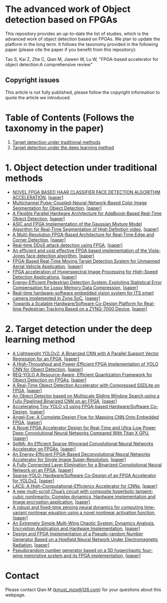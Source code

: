 # The advanced work of Object detection based on FPGAs

This repository provides an up-to-date the list of studies, which is the advanced work of object detection based on FPGAs. We plan to update the platform in the long term. It follows the taxonomy provided in the following paper (please cite the paper if you benefit from this repository):

Tao S, Kai Z, Zhe C, Qian M, Jiawen W, Lu W, "FPGA-based accelerator for object detection:A comprehensive review"

## Copyright issues
This article is not fully published, please follow the copyright information to quote the article we introduced.

# Table of Contents (Follows the taxonomy in the paper)

1. [Target detection under traditional methods](#1-target-detection-under-traditional-methods)
2. [Target detection under the deep learning method](#2-target-detection-under-the-deep-learning-method)

# 1. Object detection under traditional methods

- [NOVEL FPGA BASED HAAR CLASSIFIER FACE DETECTION ALGORITHM ACCELERATION](https://github.com/vivian13maker/FPGA-based-accelerator-for-object-detection-A-comprehensive-review/blob/main/NOVEL%20FPGA%20BASED%20HAAR%20CLASSIFIER%20FACE%20DETECTION%20ALGORITHM%20ACCELERATION.md#novel-fpga-based-haar-classifier-face-detection-algorithm-acceleration), [[paper]](https://www.researchgate.net/profile/Shih-Lien-Lu/publication/4375375_Novel_FPGA_based_Haar_classifier_face_detection_algorithm_acceleration/links/0fcfd50933e992036b000000/Novel-FPGA-based-Haar-classifier-face-detection-algorithm-acceleration.pdf?origin=publication_detail)
- [Multichannel Pulse-Coupled-Neural-Network-Based Color Image Segmentation for Object Detection](https://github.com/vivian13maker/FPGA-based-accelerator-for-object-detection-A-comprehensive-review/blob/main/Multichannel%20Pulse-Coupled-Neural-Network-Based%20Color%20Image%20Segmentation%20for%20Object%20Detection.md#multichannel-pulse-coupled-neural-network-based-color-image-segmentation-for-object-detection), [[paper]](https://ieeexplore.ieee.org/stamp/stamp.jsp?tp=&arnumber=5991960)
- [A Flexible Parallel Hardware Architecture for AdaBoost-Based Real-Time Object Detection](https://github.com/vivian13maker/FPGA-based-accelerator-for-object-detection-A-comprehensive-review/blob/main/A%20Flexible%20Parallel%20Hardware%20Architecture%20for%20AdaBoost-Based%20Real-Time%20Object%20Detection.md#a-flexible-parallel-hardware-architecture-for-adaboost-based-real-time-object-detection), [[paper]](http://islab.soe.uoguelph.ca/sareibi/TEACHING_dr/ENG6530_RCS_html_dr/outline_W2017/docs/PAPER_REVIEW_dr/2014_dr/GRAD_dr/FPGA_Object_Detection.pdf)
- [ASIC and FPGA Implementation of the Gaussian Mixture Model Algorithm for Real-Time Segmentation of High Definition video](https://github.com/vivian13maker/FPGA-based-accelerator-for-object-detection-A-comprehensive-review/blob/main/ASIC%20and%20FPGA%20Implementation%20of%20the%20Gaussian%20Mixture%20Model%20Algorithm%20for%20Real-Time%20Segmentation%20of%20High%20Definition%20video.md#asic-and-fpga-implementation-of-the-gaussian-mixture-model-algorithm-for-real-time-segmentation-of-high-definition-video), [[paper]](https://ieeexplore.ieee.org/stamp/stamp.jsp?tp=&arnumber=6481463)
- [A Multi-Resolution FPGA-Based Architecture for Real-Time Edge and Corner Detection](https://github.com/vivian13maker/FPGA-based-accelerator-for-object-detection-A-comprehensive-review/blob/main/A%20Multi-Resolution%20FPGA-Based%20Architecture%20for%20Real-Time%20Edge%20and%20Corner%20Detection.md#a-multi-resolution-fpga-based-architecture-for-real-time-edge-and-corner-detection), [[paper]](https://ieeexplore.ieee.org/stamp/stamp.jsp?tp=&arnumber=6532283&tag=1)
- [Real-time DDoS attack detection using FPGA](https://github.com/vivian13maker/FPGA-based-accelerator-for-object-detection-A-comprehensive-review/blob/main/Real-time%20DDoS%20attack%20detection%20using%20FPGA.md#real-time-ddos-attack-detection-using-fpga), [[paper]](https://pdf.sciencedirectassets.com/271515/1-s2.0-S0140366417X00145/1-s2.0-S0140366416306442/main.pdf?X-Amz-Security-Token=IQoJb3JpZ2luX2VjEIv%2F%2F%2F%2F%2F%2F%2F%2F%2F%2FwEaCXVzLWVhc3QtMSJHMEUCIQDroCWGkQN2XzrnwGlmWFagrg%2FRRsU05YF2%2FVUxL1P1hwIgIh2w8AwG%2BTnjOVKUOa9WTeafQZG%2FzWpWHoBASsK6jNIqgwQI1P%2F%2F%2F%2F%2F%2F%2F%2F%2F%2FARAEGgwwNTkwMDM1NDY4NjUiDEDjcyYQxCR6tZrWtCrXA2j%2FQZudCQismE7Xxvc1Z3rL7l1c3wBIj%2BXSlBDaHNjjM%2F0VGzycSbtKXSrXqwaMpxq952ZHEVVV6fc%2BRBALq2uG1cuMHZsDp%2B%2FjvbXYduyH4irAK%2BmOPTSVL9LaWg9RJq0qQg5aEqv1KbBdAsXikVsWS7%2BfY0iWjpPTLD0j%2F4GeYsHQmZdyFBM6x6boxArlQeE0iUuSrJBxhkdWMR6sbuPJQI%2BR462dVjJ2ZfbgCuRey19Zg3sPyAZr0V4Hn%2BwzwyES3oRUDdirTekq%2BEI8mKkazzKLtrLcP2f3lurv37%2F2mEOiCxDRRXx6yqJxQaipllz2dHkp0oEmEb%2FxOxZ%2F1xva5AH92HiET%2FF%2FisU36jF7plkSZUW%2BpHsRgaZsxA%2FPZQap248lZTxUbvt9Mqdwwd2Ab4WDJHPeJnIeM4rf%2Bm4CiZmaugV6Yro%2BO25%2FZqRUURwjoguLjAeKJtLDRfB9QuBGaYokOTI9C0wh8LQoK4hYCYU6r1q1sn4PjPVFGC7laYnjtd9YNVnOkpqcFawGnHLw4G0M2gOMr0buR3KGddiPXkOeLSi7pb3m3HdsyDM%2BIZEo9b%2BCcAx%2F77jNrMsHywKWcPCODpgM6scIauRmhnRAJ%2BodyGfqnjDS5OyJBjqlAfQHx683tsTAPt47PHofPBHAsCvHYCR6mFfbVWombgLQB4zEPVS5c7eGf%2B05MuY87XWqEjmI%2F6x2Qy%2Bs%2BEckVbHBn5nF4DWk9pLb1XilnFXbuzv%2BtR8o9lQxgsKvRzZKa7u26Uzmf9O6nQQ0PLzeNZPyEB9AMnLmFxPp3AxftPsLytIqpvzUd87BHPOkKevKOLmt%2BnmgKiDPxV4%2BdLEvHBtWFBf5CQ%3D%3D&X-Amz-Algorithm=AWS4-HMAC-SHA256&X-Amz-Date=20210910T115637Z&X-Amz-SignedHeaders=host&X-Amz-Expires=300&X-Amz-Credential=ASIAQ3PHCVTY5LL4ONHX%2F20210910%2Fus-east-1%2Fs3%2Faws4_request&X-Amz-Signature=473fd4c0343cd4decf36e9b537261e1b1c7184b40d35e7a256c7cfcc9f5a0dae&hash=5672e07fbb7e7f767e2d43907a2ce5ba3b82ed6298ef94d6f70127df0c44cc0a&host=68042c943591013ac2b2430a89b270f6af2c76d8dfd086a07176afe7c76c2c61&pii=S0140366416306442&tid=spdf-440306f7-5d6b-47a6-a8ba-597231133837&sid=405589e954c7e4489209b4b6469f22e8ab85gxrqa&type=client)
- [An efficient and cost effective FPGA based implementation of the Viola-Jones face detection algorithm](https://github.com/vivian13maker/FPGA-based-accelerator-for-object-detection-A-comprehensive-review/blob/main/An%20efficient%20and%20cost%20effective%20FPGA%20based%20implementation%20of%20the%20Viola-Jones%20face%20detection%20algorithm.md#an-efficient-and-cost-effective-fpga-based-implementation-of-the-viola-jones-face-detection-algorithm), [[paper]](https://pdf.sciencedirectassets.com/314097/1-s2.0-S2468067217X00023/1-s2.0-S2468067216300116/main.pdf?X-Amz-Security-Token=IQoJb3JpZ2luX2VjEIv%2F%2F%2F%2F%2F%2F%2F%2F%2F%2FwEaCXVzLWVhc3QtMSJHMEUCIQDroCWGkQN2XzrnwGlmWFagrg%2FRRsU05YF2%2FVUxL1P1hwIgIh2w8AwG%2BTnjOVKUOa9WTeafQZG%2FzWpWHoBASsK6jNIqgwQI1P%2F%2F%2F%2F%2F%2F%2F%2F%2F%2FARAEGgwwNTkwMDM1NDY4NjUiDEDjcyYQxCR6tZrWtCrXA2j%2FQZudCQismE7Xxvc1Z3rL7l1c3wBIj%2BXSlBDaHNjjM%2F0VGzycSbtKXSrXqwaMpxq952ZHEVVV6fc%2BRBALq2uG1cuMHZsDp%2B%2FjvbXYduyH4irAK%2BmOPTSVL9LaWg9RJq0qQg5aEqv1KbBdAsXikVsWS7%2BfY0iWjpPTLD0j%2F4GeYsHQmZdyFBM6x6boxArlQeE0iUuSrJBxhkdWMR6sbuPJQI%2BR462dVjJ2ZfbgCuRey19Zg3sPyAZr0V4Hn%2BwzwyES3oRUDdirTekq%2BEI8mKkazzKLtrLcP2f3lurv37%2F2mEOiCxDRRXx6yqJxQaipllz2dHkp0oEmEb%2FxOxZ%2F1xva5AH92HiET%2FF%2FisU36jF7plkSZUW%2BpHsRgaZsxA%2FPZQap248lZTxUbvt9Mqdwwd2Ab4WDJHPeJnIeM4rf%2Bm4CiZmaugV6Yro%2BO25%2FZqRUURwjoguLjAeKJtLDRfB9QuBGaYokOTI9C0wh8LQoK4hYCYU6r1q1sn4PjPVFGC7laYnjtd9YNVnOkpqcFawGnHLw4G0M2gOMr0buR3KGddiPXkOeLSi7pb3m3HdsyDM%2BIZEo9b%2BCcAx%2F77jNrMsHywKWcPCODpgM6scIauRmhnRAJ%2BodyGfqnjDS5OyJBjqlAfQHx683tsTAPt47PHofPBHAsCvHYCR6mFfbVWombgLQB4zEPVS5c7eGf%2B05MuY87XWqEjmI%2F6x2Qy%2Bs%2BEckVbHBn5nF4DWk9pLb1XilnFXbuzv%2BtR8o9lQxgsKvRzZKa7u26Uzmf9O6nQQ0PLzeNZPyEB9AMnLmFxPp3AxftPsLytIqpvzUd87BHPOkKevKOLmt%2BnmgKiDPxV4%2BdLEvHBtWFBf5CQ%3D%3D&X-Amz-Algorithm=AWS4-HMAC-SHA256&X-Amz-Date=20210910T120116Z&X-Amz-SignedHeaders=host&X-Amz-Expires=300&X-Amz-Credential=ASIAQ3PHCVTY5LL4ONHX%2F20210910%2Fus-east-1%2Fs3%2Faws4_request&X-Amz-Signature=0875b362da97b104ef03d345a75fb2c4201dbf6e0286ebfd29eaf0ac80b4c008&hash=0c16728afe2ae300224ec939217fe40889d3e90251ac9a58a0489ce2934af946&host=68042c943591013ac2b2430a89b270f6af2c76d8dfd086a07176afe7c76c2c61&pii=S2468067216300116&tid=spdf-72c81ead-0663-4bd5-86dd-591e268a547d&sid=405589e954c7e4489209b4b6469f22e8ab85gxrqa&type=client)
- [FPGA-Based Real-Time Moving Target Detection System for Unmanned Aerial Vehicle Application](https://github.com/vivian13maker/FPGA-based-accelerator-for-object-detection-A-comprehensive-review/blob/main/FPGA-Based%20Real-Time%20Moving%20Target%20Detection%20System%20for%20Unmanned%20Aerial%20Vehicle%20Application.md#fpga-based-real-time-moving-target-detection-system-for-unmanned-aerial-vehicle-application), [[paper]](https://downloads.hindawi.com/journals/ijrc/2016/8457908.pdf)
- [FPGA acceleration of Hyperspectral Image Processing for High-Speed Detection Applications](https://github.com/vivian13maker/FPGA-based-accelerator-for-object-detection-A-comprehensive-review/blob/main/FPGA%20acceleration%20of%20Hyperspectral%20Image%20Processing%20for%20High-Speed%20Detection%20Applications.md#fpga-acceleration-of-hyperspectral-image-processing-for-high-speed-detection-applications), [[paper]](https://ieeexplore.ieee.org/stamp/stamp.jsp?tp=&arnumber=8050773)
- [Energy-Efficient Pedestrian Detection System: Exploiting Statistical Error Compensation for Lossy Memory Data Compression](https://github.com/vivian13maker/FPGA-based-accelerator-for-object-detection-A-comprehensive-review/blob/main/Energy-Efficient%20Pedestrian%20Detection%20System%20Exploiting%20Statistical%20Error%20Compensation%20for%20Lossy%20Memory%20Data%20Compression.md#energy-efficient-pedestrian-detection-system-exploiting-statistical-error-compensation-for-lossy-memory-data-compression), [[paper]](https://ieeexplore.ieee.org/stamp/stamp.jsp?tp=&arnumber=8310932)
- [Real-time hardware–software embedded vision system for ITS smart camera implemented in Zynq SoC](https://github.com/vivian13maker/FPGA-based-accelerator-for-object-detection-A-comprehensive-review/blob/main/Real-time%20hardware%E2%80%93software%20embedded%20vision%20system%20for%20ITS%20smart%20camera%20implemented%20in%20Zynq%20SoC.md#real-time-hardwaresoftware-embedded-vision-system-for-its-smart-camera-implemented-in-zynq-soc), [[paper]](https://link.springer.com/content/pdf/10.1007/s11554-016-0588-9.pdf)
- [Towards a Scalable Hardware/Software Co-Design Platform for Real-time Pedestrian Tracking Based on a ZYNQ-7000 Device](https://github.com/vivian13maker/FPGA-based-accelerator-for-object-detection-A-comprehensive-review/blob/main/Towards%20a%20Scalable%20HardwareSoftware%20Co-Design%20Platform%20for%20Real-time%20Pedestrian%20Tracking%20Based%20on%20a%20ZYNQ-7000%20Device.md#towards-a-scalable-hardwaresoftware-co-design-platform-for-real-time-pedestrian-tracking-based-on-a-zynq-7000-device), [[paper]](https://ieeexplore.ieee.org/stamp/stamp.jsp?tp=&arnumber=8307853)

# 2. Target detection under the deep learning method

- [A Lightweight YOLOv2: A Binarized CNN with A Parallel Support Vector Regression for an FPGA](https://github.com/vivian13maker/FPGA-based-accelerator-for-object-detection-A-comprehensive-review/blob/main/A%20Lightweight%20YOLOv2%20A%20Binarized%20CNN%20with%20A%20Parallel%20Support%20Vector%20Regression%20for%20an%20FPGA.md#a-lightweight-yolov2-a-binarized-cnn-with-a-parallel-support-vector-regression-for-an-fpga), [[paper]](https://dl.acm.org/doi/pdf/10.1145/3174243.3174266)
- [A High-Throughput and Power-Efficient FPGA Implementation of YOLO CNN for Object Detection](https://github.com/vivian13maker/FPGA-based-accelerator-for-object-detection-A-comprehensive-review/blob/main/A%20High-Throughput%20and%20Power-Efficient%20FPGA%20Implementation%20of%20YOLO%20CNN%20for%20Object%20Detection.md#a-high-throughput-and-power-efficient-fpga-implementation-of-yolo-cnn-for-object-detection), [[paper]](https://ieeexplore.ieee.org/stamp/stamp.jsp?tp=&arnumber=8678682)
- [REQ-YOLO A Resource-Aware, Efficient Quantization Framework for Object Detection on FPGAs](https://github.com/vivian13maker/FPGA-based-accelerator-for-object-detection-A-comprehensive-review/blob/main/REQ-YOLO%20A%20Resource-Aware,%20Efficient%20Quantization%20Framework%20for%20Object%20Detection%20on%20FPGAs.md#req-yolo-a-resource-aware-efficient-quantization-framework-for-object-detection-on-fpgas), [[paper]](https://arxiv.org/pdf/1909.13396.pdf)
- [A Real-Time Object Detection Accelerator with Compressed SSDLite on FPGA](https://github.com/vivian13maker/FPGA-based-accelerator-for-object-detection-A-comprehensive-review/blob/main/A%20Real-Time%20Object%20Detection%20Accelerator%20with%20Compressed%20SSDLite%20on%20FPGA.md#a-real-time-object-detection-accelerator-with-compressed-ssdlite-on-fpga), [[paper]](https://ieeexplore.ieee.org/stamp/stamp.jsp?tp=&arnumber=8742299)
- [An Object Detector based on Multiscale Sliding Window Search using a Fully Pipelined Binarized CNN on an FPGA](https://github.com/vivian13maker/FPGA-based-accelerator-for-object-detection-A-comprehensive-review/blob/main/An%20Object%20Detector%20based%20on%20Multiscale%20Sliding%20Window%20Search%20using%20a%20Fully%20Pipelined%20Binarized%20CNN%20on%20an%20FPGA.md#an-object-detector-based-on-multiscale-sliding-window-search-using-a-fully-pipelined-binarized-cnn-on-an-fpga), [[paper]](https://ieeexplore.ieee.org/stamp/stamp.jsp?tp=&arnumber=8280135)
- [Accelerating Tiny YOLO v3 using FPGA-based Hardware/Software Co-Design](https://github.com/vivian13maker/FPGA-based-accelerator-for-object-detection-A-comprehensive-review/blob/main/Accelerating%20Tiny%20YOLO%20v3%20using%20FPGA-based%20HardwareSoftware%20Co-Design.md#accelerating-tiny-yolo-v3-using-fpga-based-hardwaresoftware-co-design), [[paper]](https://ieeexplore.ieee.org/stamp/stamp.jsp?tp=&arnumber=9180843)
- [Angel-Eye: A Complete Design Flow for Mapping CNN Onto Embedded FPGA](https://github.com/vivian13maker/FPGA-based-accelerator-for-object-detection-A-comprehensive-review/blob/main/Angel-Eye%20A%20Complete%20Design%20Flow%20for%20Mapping%20CNN%20Onto%20Embedded%20FPGA.md#angel-eye-a-complete-design-flow-for-mapping-cnn-onto-embedded-fpga), [[paper]](https://ieeexplore.ieee.org/stamp/stamp.jsp?tp=&arnumber=7930521)
- [A Novel FPGA Accelerator Design for Real-Time and Ultra-Low Power Deep Convolutional Neural Networks Compared With Titan X GPU](https://github.com/vivian13maker/FPGA-based-accelerator-for-object-detection-A-comprehensive-review/blob/main/A%20Novel%20FPGA%20Accelerator%20Design%20for%20Real-Time%20and%20Ultra-Low%20Power%20Deep%20Convolutional%20Neural%20Networks%20Compared%20With%20Titan.md#a-novel-fpga-accelerator-design-for-real-time-and-ultra-low-power-deep-convolutional-neural-networks-compared-with-titan-x-gpu), [[paper]](https://ieeexplore.ieee.org/stamp/stamp.jsp?tp=&arnumber=9108269)
- [SpWA: An Efficient Sparse Winograd Convolutional Neural Networks Accelerator on FPGAs](https://github.com/vivian13maker/FPGA-based-accelerator-for-object-detection-A-comprehensive-review/blob/main/SpWA%20An%20Efficient%20Sparse%20Winograd%20Convolutional%20Neural%20Networks%20Accelerator%20on%20FPGAs.md#spwa-an-efficient-sparse-winograd-convolutional-neural-networks-accelerator-on-fpgas), [[paper]](https://ieeexplore.ieee.org/stamp/stamp.jsp?tp=&arnumber=8465842)
- [An Energy-Efficient FPGA-Based Deconvolutional Neural Networks Accelerator for Single Image Super-Resolution](https://github.com/vivian13maker/FPGA-based-accelerator-for-object-detection-A-comprehensive-review/blob/main/An%20Energy-Efficient%20FPGA-Based%20Deconvolutional%20Neural%20Networks%20Accelerator%20for%20Single%20Image%20Super-Resolution.md#an-energy-efficient-fpga-based-deconvolutional-neural-networks-accelerator-for-single-image-super-resolution), [[paper]](https://ieeexplore.ieee.org/stamp/stamp.jsp?tp=&arnumber=8584497)
- [A Fully Connected Layer Elimination for a Binarized Convolutional Neural Network on an FPGA](https://github.com/vivian13maker/FPGA-based-accelerator-for-object-detection-A-comprehensive-review/blob/main/A%20Fully%20Connected%20Layer%20Elimination%20for%20a%20Binarized%20Convolutional%20Neural%20Network%20on%20an%20FPGA.md#a-fully-connected-layer-elimination-for-a-binarized-convolutional-neural-network-on-an-fpga), [[paper]](https://ieeexplore.ieee.org/stamp/stamp.jsp?tp=&arnumber=8056771)
- [Sparse-YOLO: Hardware/Software Co-Design of an FPGA Accelerator for YOLOv2](https://github.com/vivian13maker/FPGA-based-accelerator-for-object-detection-A-comprehensive-review/blob/main/Sparse-YOLO%20HardwareSoftware%20Co-Design%20of%20an%20FPGA%20Accelerator%20for%20YOLOv2.md#sparse-yolo-hardwaresoftware-co-design-of-an-fpga-accelerator-for-yolov2), [[paper]](https://ieeexplore.ieee.org/stamp/stamp.jsp?tp=&arnumber=9122495)
- [LACS: A High-Computational-Efficiency Accelerator for CNNs](https://github.com/vivian13maker/FPGA-based-accelerator-for-object-detection-A-comprehensive-review/blob/main/LACS%20A%20High-Computational-Efficiency%20Accelerator%20for%20CNNs.md#lacs-a-high-computational-efficiency-accelerator-for-cnns), [[paper]](https://ieeexplore.ieee.org/stamp/stamp.jsp?tp=&arnumber=8944026)
-  [A new multi-scroll Chua’s circuit with composite hyperbolic tangent-cubic nonlinearity: Complex dynamics, Hardware implementation and Image encryption application](https://github.com/vivian13maker/The-advanced-work-of-Object-detection-based-on-FPGAs/blob/main/A%20new%20multi-scroll%20Chua%E2%80%99s%20circuit%20with%20composite%20hyperbolic%20tangent-cubic%20nonlinearity%20Complex%20dynamics,%20Hardware%20implementation%20and%20Image%20encryption%20application.md#a-new-multi-scroll-chuas-circuit-with-composite-hyperbolic-tangent-cubic-nonlinearity-complex-dynamics-hardware-implementation-and-image-encryption-application), [[paper]](https://pdf.sciencedirectassets.com/271564/1-s2.0-S0167926021X00053/1-s2.0-S0167926021000663/main.pdf?X-Amz-Security-Token=IQoJb3JpZ2luX2VjENf%2F%2F%2F%2F%2F%2F%2F%2F%2F%2FwEaCXVzLWVhc3QtMSJHMEUCIQC4mre1L12NM3T8s%2BOIGPKfJw%2F36uoGGFXrhPQ8jf%2BmuQIgaZDIAMjeH2Yz0PmbBA0hf95B8mszfMUgm5OFNkbMIYUq%2BgMIMBAEGgwwNTkwMDM1NDY4NjUiDKtqkTaEdFhFdZfQlyrXA0LYbCfntNJ1BO7AcWxpyMOkl6evf6ycYC6WOgyNRQ%2FIPRTPDsJ8H5%2Foox%2BcaR3rGjmpbKxpOBYswW5hCyQzKsll7TH3PeGR8rIXZPNhTuyatx23wsHsdu%2FZP73p0gDB5%2BoGdmAaxOr1Ii3LbP6AcI108r81DVBFqYXjxv9UrWNkjol4ndUbTfZ3x5kMYpqnEcKvkRIyTHx%2FrHdaG1j0bL%2Fw0myvTxy2%2Bya%2B3q0tcQU%2FxYi8Ni1k7rb7O8qe6QKXQazla7mZ%2BzvcrNN11akT%2BvWGwHrrL1Xm1GqCiCGRJS%2FsQw4MD06mlYY1uIyEr2CoOMAzpzguMMwz8h8GZbGLJGLiyB25MWeQN0Llmqehefoe9s2cV%2BznPRHtLSHIXb8Q1bOZdIWRYHGJKcuzb3YqRniiW9gNFKOfRzz5UdQBBiGL3C%2FQY9gHTvUJ8wnHRsLmitQvmcItViaG%2FaFZPHyV21cZDNyJQalKSD%2FiwHQ5MX60DPMKdHZ%2FgnJ%2BDmV1d041FiY2LG754ZwP8bD0VJClmnW0ce4BtmyRiJjs%2F8ew6llguOffYHNPPZTCewCmyfmFGb3Pjoaxf%2BWyLUnEfQuwFrkLXjXF5Offkuv6ICzLpkPI26q19JM8eTCuw%2F2JBjqlAXhCs0pEcONxSXT5Kwbd2I%2B1kfTUvIaeA40%2BPWoPdVWeWjxNfPShYjjgZoE89gzrj%2FIeU6%2BoWOERmES%2Fsdjow3hNkIXDN0OmsQyMvxaeLmkjsdnAtd4z%2Fha9hQv4uik0YB6dbXQfswN7WUtRdAzWG2XXYv22d00BAmigC76f%2F%2Fa2vm8XLsO1yYUF4us4pTgw0%2FjirQ7GUZb2M75DcZ1nEbj21rv%2Baw%3D%3D&X-Amz-Algorithm=AWS4-HMAC-SHA256&X-Amz-Date=20210913T155307Z&X-Amz-SignedHeaders=host&X-Amz-Expires=300&X-Amz-Credential=ASIAQ3PHCVTY53S44Q4N%2F20210913%2Fus-east-1%2Fs3%2Faws4_request&X-Amz-Signature=6a731e6436933c03f0adb057bbf1c8e620b0722d24b14dd6d411dc4ca451a63c&hash=93668ace5e0bba0a2ab762b7414a44ec2eb4e9f8b510716799a897c8b5090dd4&host=68042c943591013ac2b2430a89b270f6af2c76d8dfd086a07176afe7c76c2c61&pii=S0167926021000663&tid=spdf-724dab76-4710-45e3-bb32-78126f46b369&sid=98e80d873e2c794dad5bd31673eee39b05d5gxrqa&type=client)
-  [A robust and fixed-time zeroing neural dynamics for computing time-variant nonlinear equation using a novel nonlinear activation function](https://github.com/vivian13maker/The-advanced-work-of-Object-detection-based-on-FPGAs/blob/main/A%20robust%20and%20fixed-time%20zeroing%20neural%20dynamics%20for%20computing%20time-variant%20nonlinear%20equation%20using%20a%20novel%20nonlinear%20activation%20function.md#a-robust-and-fixed-time-zeroing-neural-dynamics-for-computing-time-variant-nonlinear-equation-using-a-novel-nonlinear-activation-function), [[paper]](https://pdf.sciencedirectassets.com/271597/1-s2.0-S0925231219X0020X/1-s2.0-S0925231219303935/main.pdf?X-Amz-Security-Token=IQoJb3JpZ2luX2VjENf%2F%2F%2F%2F%2F%2F%2F%2F%2F%2FwEaCXVzLWVhc3QtMSJHMEUCIHCLRvsc2%2B5noAOe3P%2B44C8tqcTLDDlns9qtXrHLnRXcAiEAow15iO5APwMcjh6s%2BnyYXsoKGohlSFpnDw8VXWpsJPMq%2BgMILxAEGgwwNTkwMDM1NDY4NjUiDFhOHkiaHmrnKrFhTCrXA50dGLo%2B78yfuG3xIqGruPrOs6aZ92Usm2zR1VtUeLolGsYzxTu4cBolvj2Sn%2BffWmY9v42mHbH%2Fv5VXA8oCd%2BU6%2FyPC6A5q82NuU%2FX8mc12g0xAZmIvNrwccq2ZZ31kDIO72%2Bj%2FVZq%2BPbznnxAXAuD5KcB92eni8FO8VViyVl%2B5Czm1%2FixFKz%2FFHffb5naoPfHBvPFIg4UALH3Cmbp5lHE6IF9da4q2%2FRXZgtGsiySrGUPLaVJlRj%2FK%2Bd%2BOXXC7U9KWr2yaNOPF%2Be6XEbT0gNAFlZ%2FNfmKUFANX22Z6nZVF9S7x1%2FjdZS9MyLOC6ioSwyMl1Z7tP6j44YkifjUA%2FZcCPW5tT%2FTeqLwPR6Ij4EXiTFGhhgbcAtuigLaw1GF6tQ7Gi%2BNolnUJ5mKL4XplDzTBKt44a53gutsf77fSBlqgjsAl0wsHy7ZQe8U2T%2BVghageFg7fw%2B2L5QeLdVnR3P5X5N93Io405XKZ4l%2BvD6nHHe%2FeMrAjmLfqdxOKUe2V40GNA66ZDKXHRw67O5oh6A8DmBQiNKzSTw55gqqIYP5LfJKoWCORYZud03rnFeCJndSL85XXbsXdWJlCT80nnJxWFIX3pQN2A9cTzCKu2hR7M2qUSXNHIjDyu%2F2JBjqlAU9MEcPJ4Fcyd6W4tA1ZlsTXQPzf3jM5j29GfNhU7JMF1tqBb6I0JiP6tbTkk6M%2FEeOYJSzQOFXhgvltnhi1dHuboeYIcGAN5cWB3bZjDLgOGepbQoKcSdqJzUCTfAKMWZiRz7Ei4ITBCavgmbqf%2FP9jVsQaBUeYSABdi1pf3HT6Q%2FHkscojSUHzAY0eUqshMB%2FoKraerdrrUsmgYTydYSnSKJorkw%3D%3D&X-Amz-Algorithm=AWS4-HMAC-SHA256&X-Amz-Date=20210913T155729Z&X-Amz-SignedHeaders=host&X-Amz-Expires=300&X-Amz-Credential=ASIAQ3PHCVTYZQ74CTY7%2F20210913%2Fus-east-1%2Fs3%2Faws4_request&X-Amz-Signature=581ff7120041f79054b51c3f7112af50f9410a3d7a41be2e4dc956d9eb9e5789&hash=8dc84f84d9612dd1fbe43dd1cd3a411dd2dc4150643783aaf45f9140abb03962&host=68042c943591013ac2b2430a89b270f6af2c76d8dfd086a07176afe7c76c2c61&pii=S0925231219303935&tid=spdf-7f71911f-1e93-4b73-9d32-72351c0d3cae&sid=98e80d873e2c794dad5bd31673eee39b05d5gxrqa&type=client)
-  [An Extremely Simple Multi-Wing Chaotic System: Dynamics Analysis, Encryption Application and Hardware Implementation](https://github.com/vivian13maker/The-advanced-work-of-Object-detection-based-on-FPGAs/blob/main/An%20Extremely%20Simple%20Multi-Wing%20Chaotic%20System%EF%BC%9ADynamics%20Analysis,%20Encryption%20Application%20and%20Hardware%20Implementation.md#an-extremely-simple-multi-wing-chaotic-system-dynamics-analysis-encryption-application-and-hardware-implementation), [[paper]](https://www.researchgate.net/publication/348146005_An_Extremely_Simple_Multi-Wing_Chaotic_System_Dynamics_Analysis_Encryption_Application_and_Hardware_Implementation)
-   [Design and FPGA Implementation of a Pseudo-random Number Generator Based on a Hopﬁeld Neural Network Under Electromagnetic Radiation](https://github.com/vivian13maker/The-advanced-work-of-Object-detection-based-on-FPGAs/blob/main/Design%20and%20FPGA%20Implementation%20of%20a%20Pseudo-random%20Number%20Generator%20Based%20on%20a%20Hop%EF%AC%81eld%20Neural%20Network%20Under%20Electromagnetic%20Radiation.md#design-and-fpga-implementation-of-a-pseudo-random-number-generator-based-on-a-hop%EF%AC%81eld-neural-network-under-electromagnetic-radiation), [[paper]](https://www.researchgate.net/publication/352125459_Design_and_FPGA_Implementation_of_a_Pseudo-random_Number_Generator_Based_on_a_Hopfield_Neural_Network_Under_Electromagnetic_Radiation)
-   [Pseudorandom number generator based on a 5D hyperchaotic four-wing memristive system and its FPGA implementation](https://github.com/vivian13maker/The-advanced-work-of-Object-detection-based-on-FPGAs/blob/main/Pseudorandom%20number%20generator%20based%20on%20a%205D%20hyperchaotic%20four-wing%20memristive%20system%20and%20its%20FPGA%20implementation.md#pseudorandom-number-generator-based-on-a-5d-hyperchaotic-four-wing-memristive-system-and-its-fpga-implementation), [[paper]](https://link.springer.com/content/pdf/10.1140/epjs/s11734-021-00132-x.pdf)

# Contact
Please contact Qian M (kmust_mzq@126.com) for your questions about this webpage.
